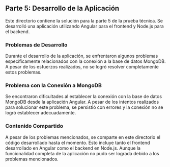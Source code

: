 ## Parte 5: Desarrollo de la Aplicación
Este directorio contiene la solución para la parte 5 de la prueba técnica. Se desarrolló una aplicación utilizando Angular para el frontend y Node.js para el backend.

### Problemas de Desarrollo
Durante el desarrollo de la aplicación, se enfrentaron algunos problemas específicamente relacionados con la conexión a la base de datos MongoDB. A pesar de los esfuerzos realizados, no se logró resolver completamente estos problemas.

### Problema con la Conexión a MongoDB
Se encontraron dificultades al establecer la conexión con la base de datos MongoDB desde la aplicación Angular. A pesar de los intentos realizados para solucionar este problema, se persistió con errores y la conexión no se logró establecer adecuadamente.

### Contenido Compartido
A pesar de los problemas mencionados, se comparte en este directorio el código desarrollado hasta el momento. Esto incluye tanto el frontend desarrollado en Angular como el backend en Node.js. Aunque la funcionalidad completa de la aplicación no pudo ser lograda debido a los problemas mencionados.
